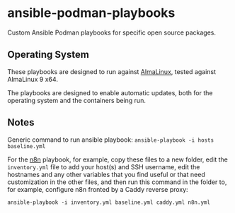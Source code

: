 # ansible-podman-playbooks
 Custom Ansible Podman playbooks for specific open source packages.

## Operating System

These playbooks are designed to run against [AlmaLinux](https://almalinux.org/), tested against AlmaLinux 9 x64.

The playbooks are designed to enable automatic updates, both for the operating system and the containers being run.

## Notes

Generic command to run ansible playbook: `ansible-playbook -i hosts baseline.yml`

For the [n8n](https://www.n8n.io) playbook, for example, copy these files to a new folder, edit the `inventory.yml` file to add your host(s) and SSH username, edit the hostnames and any other variables that you find useful or that need customization in the other files, and then run this command in the folder to, for example, configure n8n fronted by a Caddy reverse proxy:

`ansible-playbook -i inventory.yml baseline.yml caddy.yml n8n.yml`
